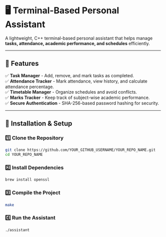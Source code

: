 # 🖥️ Terminal-Based Personal Assistant

A lightweight, C++ terminal-based personal assistant that helps manage **tasks, attendance, academic performance, and schedules** efficiently.

---

## 📜 Features

✅ **Task Manager** - Add, remove, and mark tasks as completed.  
✅ **Attendance Tracker** - Mark attendance, view history, and calculate attendance percentage.  
✅ **Timetable Manager** - Organize schedules and avoid conflicts.  
✅ **Marks Tracker** - Keep track of subject-wise academic performance.  
✅ **Secure Authentication** - SHA-256-based password hashing for security.

---

## 🚀 Installation & Setup

### **1️⃣ Clone the Repository**

```bash
git clone https://github.com/YOUR_GITHUB_USERNAME/YOUR_REPO_NAME.git
cd YOUR_REPO_NAME
```

### **2️⃣ Install Dependencies**

```bash
brew install openssl
```

### **3️⃣ Compile the Project**

```bash
make
```

### **4️⃣ Run the Assistant**

```bash
./assistant
```
